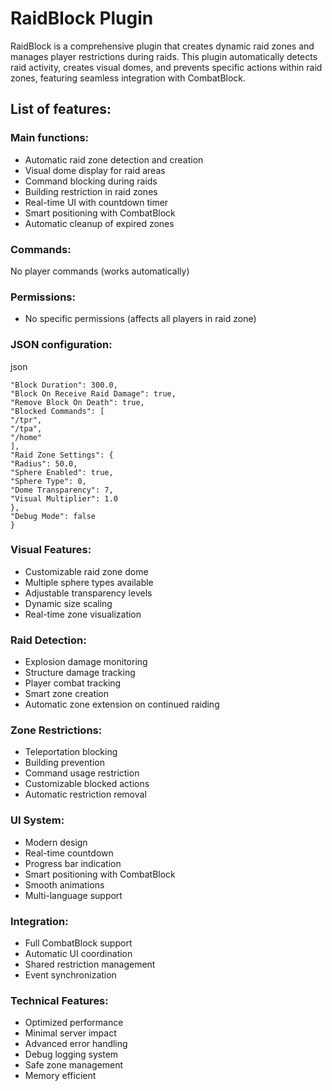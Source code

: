 # RaidBlock Plugin

RaidBlock is a comprehensive plugin that creates dynamic raid zones and manages player restrictions during raids.
This plugin automatically detects raid activity, creates visual domes, and prevents specific actions within raid zones, featuring seamless integration with CombatBlock.

## List of features:

### Main functions:
- Automatic raid zone detection and creation
- Visual dome display for raid areas
- Command blocking during raids
- Building restriction in raid zones
- Real-time UI with countdown timer
- Smart positioning with CombatBlock
- Automatic cleanup of expired zones

### Commands:
No player commands (works automatically)

### Permissions:
- No specific permissions (affects all players in raid zone)

### JSON configuration:
json
```{
"Block Duration": 300.0,
"Block On Receive Raid Damage": true,
"Remove Block On Death": true,
"Blocked Commands": [
"/tpr",
"/tpa",
"/home"
],
"Raid Zone Settings": {
"Radius": 50.0,
"Sphere Enabled": true,
"Sphere Type": 0,
"Dome Transparency": 7,
"Visual Multiplier": 1.0
},
"Debug Mode": false
}
```

### Visual Features:
- Customizable raid zone dome
- Multiple sphere types available
- Adjustable transparency levels
- Dynamic size scaling
- Real-time zone visualization

### Raid Detection:
- Explosion damage monitoring
- Structure damage tracking
- Player combat tracking
- Smart zone creation
- Automatic zone extension on continued raiding

### Zone Restrictions:
- Teleportation blocking
- Building prevention
- Command usage restriction
- Customizable blocked actions
- Automatic restriction removal

### UI System:
- Modern design
- Real-time countdown
- Progress bar indication
- Smart positioning with CombatBlock
- Smooth animations
- Multi-language support

### Integration:
- Full CombatBlock support
- Automatic UI coordination
- Shared restriction management
- Event synchronization

### Technical Features:
- Optimized performance
- Minimal server impact
- Advanced error handling
- Debug logging system
- Safe zone management
- Memory efficient